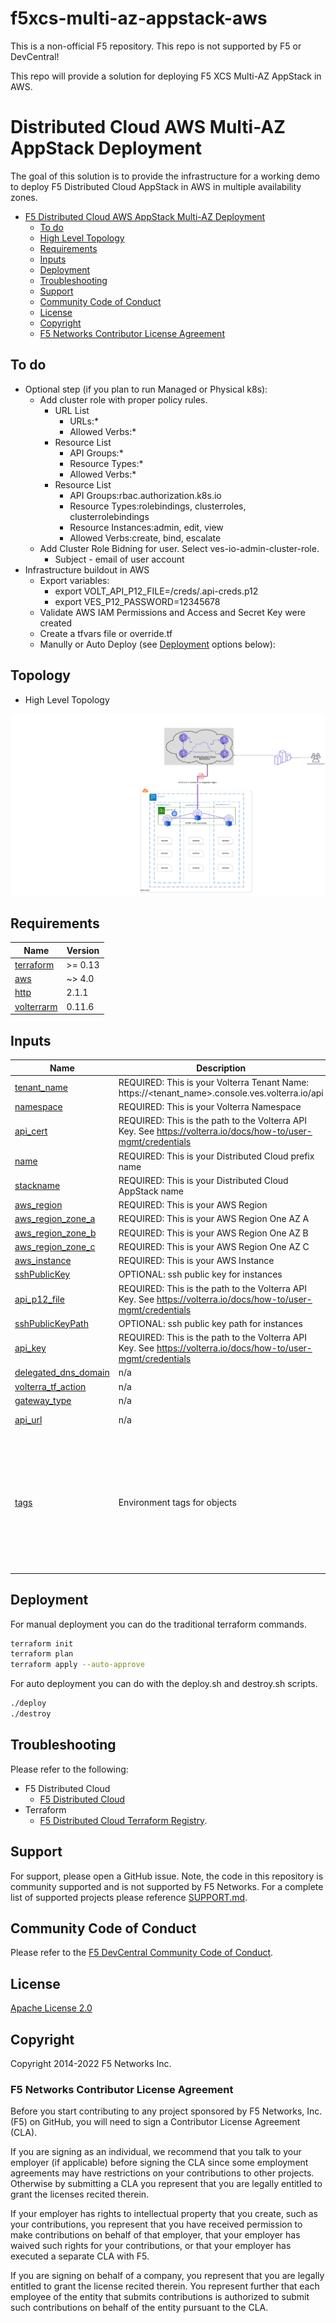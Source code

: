 # f5xcs-multi-az-appstack-aws

This is a non-official F5 repository.  This repo is not supported by F5 or DevCentral!

This repo will provide a solution for deploying F5 XCS Multi-AZ AppStack in AWS.

# Distributed Cloud AWS Multi-AZ AppStack Deployment

The goal of this solution is to provide the infrastructure for a working demo to deploy F5 Distributed Cloud AppStack in AWS in multiple availability zones.
<!--TOC-->

- [F5 Distributed Cloud AWS AppStack Multi-AZ Deployment](#f5-distribued-cloud-aws-appstack-multi-zone-deployment)
  - [To do](#to-do)
  - [High Level Topology](#topology)
  - [Requirements](#requirements)
  - [Inputs](#inputs)
  - [Deployment](#deployment)
  - [Troubleshooting](#troubleshooting)
  - [Support](#support)
  - [Community Code of Conduct](#community-code-of-conduct)
  - [License](#license)
  - [Copyright](#copyright)
  - [F5 Networks Contributor License Agreement](#f5-networks-contributor-license-agreement)

<!--TOC-->

## To do

- Optional step (if you plan to run Managed or Physical k8s):
    - Add cluster role with proper policy rules.
        - URL List
            - URLs:*
            - Allowed Verbs:*
        - Resource List
            - API Groups:*
            - Resource Types:*
            - Allowed Verbs:*
        - Resource List
            - API Groups:rbac.authorization.k8s.io
            - Resource Types:rolebindings, clusterroles, clusterrolebindings
            - Resource Instances:admin, edit, view
            - Allowed Verbs:create, bind, escalate
    - Add Cluster Role Bidning for user.  Select ves-io-admin-cluster-role.
        - Subject - email of user account
- Infrastructure buildout in AWS
    - Export variables:
        - export VOLT_API_P12_FILE=/creds/.api-creds.p12
        - export VES_P12_PASSWORD=12345678
    - Validate AWS IAM Permissions and Access and Secret Key were created
    - Create a tfvars file or override.tf
    - Manully or Auto Deploy (see [Deployment](#deployment) options below):

## Topology
- High Level Topology 

![Rough Diagram](/images/AWS-AppStack.png)

<!-- BEGINNING OF PRE-COMMIT-TERRAFORM DOCS HOOK -->
## Requirements

| Name | Version |
|------|---------|
| <a name="requirement_terraform"></a> [terraform](#requirement\_terraform) | >= 0.13 |
| <a name="requirement_google"></a> [aws](#requirement\_aws) | ~> 4.0 |
| <a name="requirement_http"></a> [http](#requirement\_http) | 2.1.1 |
| <a name="requirement_volterrarm"></a> [volterrarm](#requirement\_volterrarm) | 0.11.6 |

## Inputs

| Name | Description | Type | Default |
|------|-------------|------|---------|
| <a name="input_tenant_name"></a> [tenant\_name](#input\_tenant\_name) | REQUIRED:  This is your Volterra Tenant Name:  https://<tenant\_name>.console.ves.volterra.io/api | `string` | `"f5-xc-lab-app"` |
| <a name="input_namespace"></a> [namespace](#input\_namespace) | REQUIRED:  This is your Volterra Namespace | `string` | `"app1-dev"` |
| <a name="input_api_cert"></a> [api\_cert](#input\_api\_cert) | REQUIRED:  This is the path to the Volterra API Key.  See https://volterra.io/docs/how-to/user-mgmt/credentials | `string` | `"./creds/api2.cer"` |
| <a name="name"></a> [name](#inputs\_name) | REQUIRED:  This is your Distributed Cloud prefix name | `string` | `"cust-provided"` |
| <a name="stack_name"></a> [stackname](#inputs\_stack\_name) | REQUIRED:  This is your Distributed Cloud AppStack name | `string` | `"aws-app-stack"` |
| <a name="aws_region"></a> [aws_region](#inputs\_aws\_region) | REQUIRED:  This is your AWS Region | `string` | `"us-east-2"` |
| <a name="aws_az1"></a> [aws_region_zone_a](#inputs\_aws\_region\_zone\_a) | REQUIRED:  This is your AWS Region One AZ A| `string` | `"us-east-2a"` |
| <a name="aws_az2"></a> [aws_region_zone_b](#inputs\_aws\_region\_zone\_b) | REQUIRED:  This is your AWS Region One AZ B| `string` | `"us-east-2b"` |
| <a name="aws_az3"></a> [aws_region_zone_c](#inputs\_aws\_region\_zone\_c) | REQUIRED:  This is your AWS Region One AZ C| `string` | `"us-east-2c"` |
| <a name="aws_instance"></a> [aws_instance](#inputs\_aws\_instance) | REQUIRED:  This is your AWS Instance | `string` | `"t3.xlarge"` |
| <a name="input_sshPublicKey"></a> [sshPublicKey](#input\_sshPublicKey) | OPTIONAL: ssh public key for instances | `string` | `""` |
| <a name="input_api_p12_file"></a> [api\_p12\_file](#input\_api\_p12\_file) | REQUIRED:  This is the path to the Volterra API Key.  See https://volterra.io/docs/how-to/user-mgmt/credentials | `string` | `"./creds/f5-xc-lab-app.console.ves.volterra.io.api-creds.p12"` |
| <a name="input_sshPublicKeyPath"></a> [sshPublicKeyPath](#input\_sshPublicKeyPath) | OPTIONAL: ssh public key path for instances | `string` | `"./creds/id_rsa.pub"` |
| <a name="input_api_key"></a> [api\_key](#input\_api\_key) | REQUIRED:  This is the path to the Volterra API Key.  See https://volterra.io/docs/how-to/user-mgmt/credentials | `string` | `"./creds/api.key"` |
| <a name="input_delegated_dns_domain"></a> [delegated\_dns\_domain](#input\_delegated\_dns\_domain) | n/a | `string` | `"user-defined"` |
| <a name="input_volterra_tf_action"></a> [volterra\_tf\_action](#input\_volterra\_tf\_action) | n/a | `string` | `"apply"` |
| <a name="input_gateway_type"></a> [gateway\_type](#input\_gateway\_type) | n/a | `string` | `"voltstack_cluster"` |
| <a name="api_url"></a> [api\_url](#input\_api\_url) | n/a | `string` | `"https://tenant-name.console.ves.volterra.io/api"` |
<a name="input_tags"></a> [tags](#input\_tags) | Environment tags for objects | `map(string)` | <pre>{<br>  "application": "f5app",<br>  "costcenter": "f5costcenter",<br>  "creator": "Terraform",<br>  "delete": "True",<br>  "group": "f5group",<br>  "owner": "f5owner",<br>  "purpose": "public"<br>}</pre> | 

## Deployment

For manual deployment you can do the traditional terraform commands.

```bash
terraform init
terraform plan
terraform apply --auto-approve
```

For auto deployment you can do with the deploy.sh and destroy.sh scripts.

```bash
./deploy
./destroy
```

## Troubleshooting

Please refer to the following: 
- F5 Distributed Cloud
    - [F5 Distributed Cloud](https://docs.cloud.f5.com/docs/)
- Terraform
    - [F5 Distributed Cloud Terraform Registry](https://registry.terraform.io/providers/volterraedge/volterra/latest/docs).

## Support

For support, please open a GitHub issue.  Note, the code in this repository is community supported and is not supported by F5 Networks.  For a complete list of supported projects please reference [SUPPORT.md](SUPPORT.md).

## Community Code of Conduct

Please refer to the [F5 DevCentral Community Code of Conduct](code_of_conduct.md).

## License

[Apache License 2.0](LICENSE)

## Copyright

Copyright 2014-2022 F5 Networks Inc.

### F5 Networks Contributor License Agreement

Before you start contributing to any project sponsored by F5 Networks, Inc. (F5) on GitHub, you will need to sign a Contributor License Agreement (CLA).

If you are signing as an individual, we recommend that you talk to your employer (if applicable) before signing the CLA since some employment agreements may have restrictions on your contributions to other projects.
Otherwise by submitting a CLA you represent that you are legally entitled to grant the licenses recited therein.

If your employer has rights to intellectual property that you create, such as your contributions, you represent that you have received permission to make contributions on behalf of that employer, that your employer has waived such rights for your contributions, or that your employer has executed a separate CLA with F5.

If you are signing on behalf of a company, you represent that you are legally entitled to grant the license recited therein.
You represent further that each employee of the entity that submits contributions is authorized to submit such contributions on behalf of the entity pursuant to the CLA.
